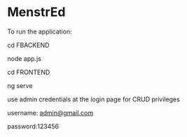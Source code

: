 # MenstrEd

To run the application:

cd FBACKEND

node app.js

cd FRONTEND

ng serve

use admin credentials at the login page for CRUD privileges

username: admin@gmail.com

password:123456
